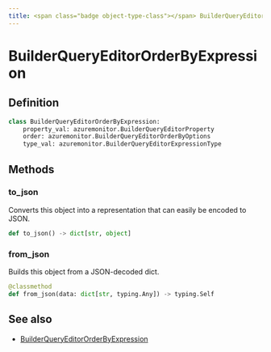 ```yaml
---
title: <span class="badge object-type-class"></span> BuilderQueryEditorOrderByExpression
---
```

# <span class="badge object-type-class"></span> BuilderQueryEditorOrderByExpression

## Definition

```python
class BuilderQueryEditorOrderByExpression:
    property_val: azuremonitor.BuilderQueryEditorProperty
    order: azuremonitor.BuilderQueryEditorOrderByOptions
    type_val: azuremonitor.BuilderQueryEditorExpressionType
```
## Methods

### <span class="badge object-method"></span> to_json

Converts this object into a representation that can easily be encoded to JSON.

```python
def to_json() -> dict[str, object]
```

### <span class="badge object-method"></span> from_json

Builds this object from a JSON-decoded dict.

```python
@classmethod
def from_json(data: dict[str, typing.Any]) -> typing.Self
```

## See also

 * <span class="badge builder"></span> [BuilderQueryEditorOrderByExpression](./builder-BuilderQueryEditorOrderByExpression.md)
